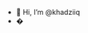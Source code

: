 - 👋 Hi, I’m @khadziiq
- �


<!---
khadziiq/khadziiq is a ✨ special ✨ repository because its `README.md` (this file) appears on your GitHub profile.
You can click the Preview link to take a look at your changes.
--->
